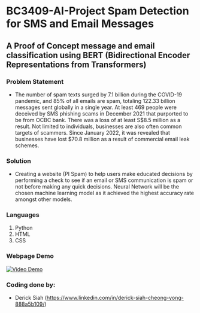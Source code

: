 # BC3409-AI-Project Spam Detection for SMS and Email Messages
## A Proof of Concept message and email classification using BERT (Bidirectional Encoder Representations from Transformers)

### Problem Statement
* The number of spam texts surged by 7.1 billion during the COVID-19 pandemic, and 85% of all emails are spam, totaling 122.33 billion messages sent globally in a single year. At least 469 people were deceived by SMS phishing scams in December 2021 that purported to be from OCBC bank. There was a loss of at least S$8.5 million as a result. Not limited to individuals, businesses are also often common targets of scammers. Since January 2022, it was revealed that businesses have lost $70.8 million as a result of commercial email leak schemes.

### Solution
* Creating a website (PI Spam) to help users make educated decisions by performing a check to see if an email or SMS communication is spam or not before making any quick decisions. Neural Network will be the chosen machine learning model as it achieved the highest accuracy rate amongst other models.

### Languages
1. Python
2. HTML
3. CSS

### Webpage Demo
[![Video Demo](https://i.ytimg.com/vi/6ZPT0-krUwo/hqdefault.jpg?s…RhFIFooZTAP&rs=AOn4CLCaPciupmeUkXPqxaCeR3P-9n5EOg)](https://youtu.be/6ZPT0-krUwo)

### Coding done by:
* Derick Siah (https://www.linkedin.com/in/derick-siah-cheong-yong-888a5b109/)
